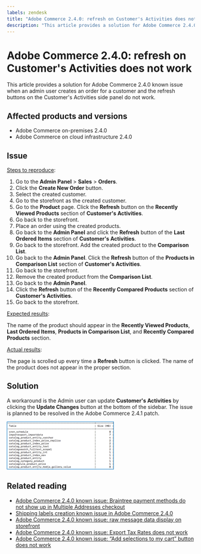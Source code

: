 ```yaml
---
labels: zendesk
title: "Adobe Commerce 2.4.0: refresh on Customer's Activities does not work"
description: "This article provides a solution for Adobe Commerce 2.4.0 known issue when an admin user creates an order for a customer and the refresh buttons on the Customer's Activities side panel do not work."
---
```


# Adobe Commerce 2.4.0: refresh on Customer's Activities does not work

This article provides a solution for Adobe Commerce 2.4.0 known issue when an admin user creates an order for a customer and the refresh buttons on the Customer's Activities side panel do not work.

## Affected products and versions

* Adobe Commerce on-premises 2.4.0
* Adobe Commerce on cloud infrastructure 2.4.0

## Issue

<u>Steps to reproduce</u>:

1. Go to the **Admin Panel** > **Sales** > **Orders**.
1. Click the **Create New Order** button.
1. Select the created customer.
1. Go to the storefront as the created customer.
1. Go to the **Product** page. Click the **Refresh** button on the **Recently Viewed Products** section of **Customer's Activities**.
1. Go back to the storefront.
1. Place an order using the created products.
1. Go back to the **Admin Panel** and click the **Refresh** button of the **Last Ordered Items** section of **Customer's Activities**.
1. Go back to the storefront. Add the created product to the **Comparison List**.
1. Go back to the **Admin Panel**. Click the **Refresh** button of the **Products in Comparison List** section of **Customer's Activities**.
1. Go back to the storefront.
1. Remove the created product from the **Comparison List**.
1. Go back to the **Admin Panel**.
1. Click the **Refresh** button of the **Recently Compared Products** section of **Customer's Activities**.
1. Go back to the storefront.

<u>Expected results</u>:

 The name of the product should appear in the **Recently Viewed Products**, **Last Ordered Items**, **Products in Comparison List**, and **Recently Compared Products** section.

 <u>Actual results</u>:

 The page is scrolled up every time a **Refresh** button is clicked. The name of the product does not appear in the proper section.

## Solution

A workaround is the Admin user can update **Customer's Activities** by clicking the **Update Changes** button at the bottom of the sidebar. The issue is planned to be resolved in the Adobe Commerce 2.4.1 patch.

![mceclip0.png](assets/mceclip0.png)

## Related reading

* [Adobe Commerce 2.4.0 known issue: Braintree payment methods do not show up in Multiple Addresses checkout](https://support.magento.com/hc/en-us/articles/360046354992)
* [Shipping labels creation known issue in Adobe Commerce 2.4.0](https://support.magento.com/hc/en-us/articles/360046750171-Shipping-labels-creation-known-issue-in-Magento-2-4-0)
* [Adobe Commerce 2.4.0 known issue: raw message data display on storefront](https://support.magento.com/hc/en-us/articles/360045804332)
* [Adobe Commerce 2.4.0 known issue: Export Tax Rates does not work](https://support.magento.com/hc/en-us/articles/360045850032)
* [Adobe Commerce 2.4.0 known issue: “Add selections to my cart” button does not work](https://support.magento.com/hc/en-us/articles/360045838312-Magento-2-4-0-known-issue-Add-selections-to-my-cart-button-does-not-work)
